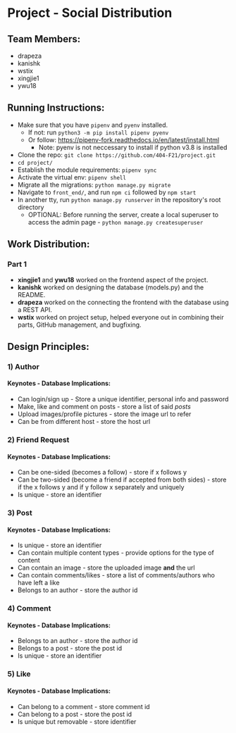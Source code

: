 # Project - Social Distribution

## Team Members:

* drapeza
* kanishk
* wstix
* xingjie1
* ywu18

## Running Instructions:

* Make sure that you have `pipenv` and `pyenv` installed.
  * If not: run `python3 -m pip install pipenv pyenv`
  * Or follow: https://pipenv-fork.readthedocs.io/en/latest/install.html
    * Note: pyenv is not neccessary to install if python v3.8 is installed
* Clone the repo: `git clone https://github.com/404-F21/project.git`
* `cd project/`
* Establish the module requirements: `pipenv sync`
* Activate the virtual env: `pipenv shell`
* Migrate all the migrations: `python manage.py migrate`
* Navigate to `front_end/`, and run `npm ci` followed by `npm start`
* In another tty, run `python manage.py runserver` in the repository's root directory
  * OPTIONAL: Before running the server, create a local superuser to access the admin page - `python manage.py createsuperuser`

## Work Distribution:

### Part 1
* **xingjie1** and **ywu18** worked on the frontend aspect of the project.
* **kanishk** worked on designing the database (models.py) and the README.
* **drapeza** worked on the connecting the frontend with the database using a REST API.
* **wstix** worked on project setup, helped everyone out in combining their parts, GitHub management, and bugfixing.

## Design Principles:

### 1) Author
#### Keynotes - Database Implications:
* Can login/sign up - Store a unique identifier, personal info and password
* Make, like and comment on posts - store a list of said *posts*
* Upload images/profile pictures - store the image url to refer
* Can be from different host - store the host url

### 2) Friend Request
#### Keynotes - Database Implications:
* Can be one-sided (becomes a follow) - store if x follows y
* Can be two-sided (become a friend if accepted from both sides) - store if the x follows y and if y follow x separately and uniquely
* Is unique - store an identifier

### 3) Post
#### Keynotes - Database Implications:
* Is unique - store an identifier
* Can contain multiple content types - provide options for the type of content
* Can contain an image - store the uploaded image **and** the url
* Can contain comments/likes - store a list of comments/authors who have left a like
* Belongs to an author - store the author id

### 4) Comment
#### Keynotes - Database Implications:
* Belongs to an author - store the author id
* Belongs to a post - store the post id
* Is unique - store an identifier

### 5) Like
#### Keynotes - Database Implications:
* Can belong to a comment - store comment id
* Can belong to a post - store the post id
* Is unique but removable - store identifier

